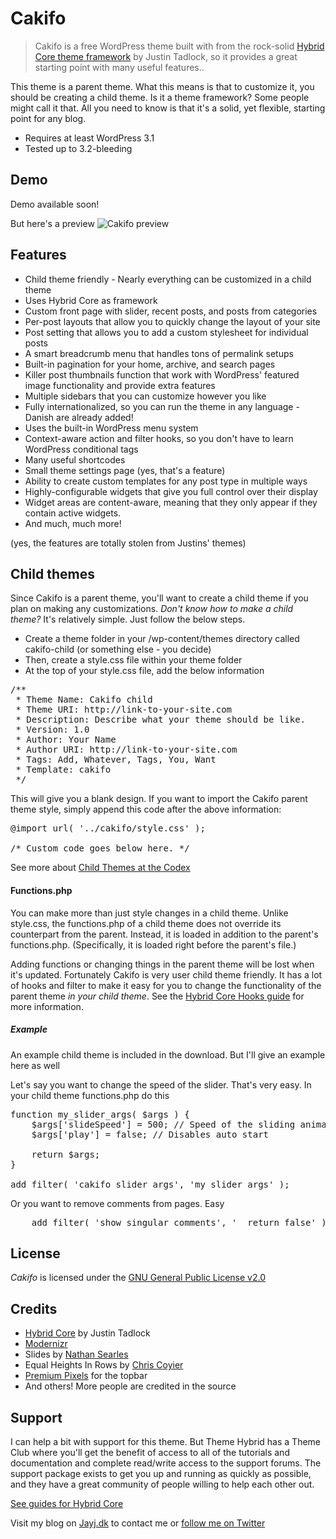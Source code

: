 # Cakifo

> Cakifo is a free WordPress theme built with from the rock-solid [Hybrid Core theme framework](http://themehybrid.com/hybrid-core "Hybrid Core") by Justin Tadlock, so it provides a great starting point with many useful features..

This theme is a parent theme. What this means is that to customize it, you should be creating a child theme. Is it a theme framework? Some people might call it that. All you need to know is that it's a solid, yet flexible, starting point for any blog.

* Requires at least WordPress 3.1
* Tested up to 3.2-bleeding

## Demo

Demo available soon!

But here's a preview
![Cakifo preview](http://i.imgur.com/rUY1z.png)

## Features

* Child theme friendly - Nearly everything can be customized in a child theme
* Uses Hybrid Core as framework
* Custom front page with slider, recent posts, and posts from categories
* Per-post layouts that allow you to quickly change the layout of your site
* Post setting that allows you to add a custom stylesheet for individual posts
* A smart breadcrumb menu that handles tons of permalink setups
* Built-in pagination for your home, archive, and search pages
* Killer post thumbnails function that work with WordPress' featured image functionality and provide extra features
* Multiple sidebars that you can customize however you like
* Fully internationalized, so you can run the theme in any language - Danish are already added!
* Uses the built-in WordPress menu system
* Context-aware action and filter hooks, so you don't have to learn WordPress conditional tags
* Many useful shortcodes
* Small theme settings page (yes, that's a feature)
* Ability to create custom templates for any post type in multiple ways
* Highly-configurable widgets that give you full control over their display
* Widget areas are content-aware, meaning that they only appear if they contain active widgets.
* And much, much more!

(yes, the features are totally stolen from Justins' themes)

## Child themes

Since Cakifo is a parent theme, you'll want to create a child theme if you plan on making any customizations. *Don't know how to make a child theme?* It's relatively simple. Just follow the below steps.

* Create a theme folder in your /wp-content/themes directory called cakifo-child (or something else - you decide)
* Then, create a style.css file within your theme folder
* At the top of your style.css file, add the below information

<pre>
/**
 * Theme Name: Cakifo child
 * Theme URI: http://link-to-your-site.com
 * Description: Describe what your theme should be like.
 * Version: 1.0
 * Author: Your Name
 * Author URI: http://link-to-your-site.com
 * Tags: Add, Whatever, Tags, You, Want
 * Template: cakifo
 */
</pre>

This will give you a blank design. If you want to import the Cakifo parent theme style, simply append this code after the above information:

<pre>
@import url( '../cakifo/style.css' );

/* Custom code goes below here. */
</pre>

See more about [Child Themes at the Codex](http://codex.wordpress.org/Child_Themes)

#### Functions.php

You can make more than just style changes in a child theme. Unlike style.css, the functions.php of a child theme does not override its counterpart from the parent. Instead, it is loaded in addition to the parent's functions.php. (Specifically, it is loaded right before the parent's file.)

Adding functions or changing things in the parent theme will be lost when it's updated. Fortunately Cakifo is very user child theme friendly. It has a lot of hooks and filter to make it easy for you to change the functionality of the parent theme *in your child theme*. See the [Hybrid Core Hooks guide](http://themehybrid.com/hybrid-core/hooks) for more information.

##### Example
An example child theme is included in the download. But I'll give an example here as well

Let's say you want to change the speed of the slider. That's very easy. In your child theme functions.php do this

<pre>
function my_slider_args( $args ) {
	$args['slideSpeed'] = 500; // Speed of the sliding animation in milliseconds
	$args['play'] = false; // Disables auto start
	
	return $args;
}

add_filter( 'cakifo_slider_args', 'my_slider_args' );
</pre>

Or you want to remove comments from pages. Easy

<pre>
	add_filter( 'show_singular_comments', '__return_false' ); 
</pre>

## License

<em>Cakifo</em> is licensed under the [GNU General Public License v2.0](http://www.gnu.org/licenses/gpl-2.0.html)

## Credits

* [Hybrid Core](http://themehybrid.com/hybrid-core "Hybrid Core") by Justin Tadlock
* [Modernizr](http://modernizr.com)
* Slides by [Nathan Searles](http://slidesjs.com)
* Equal Heights In Rows by [Chris Coyier](http://css-tricks.com/equal-height-blocks-in-rows/)
* [Premium Pixels](http://www.premiumpixels.com/) for the topbar
* And others! More people are credited in the source

## Support
I can help a bit with support for this theme. But Theme Hybrid has a Theme Club where you'll get the benefit of access to all of the tutorials and documentation and complete read/write access to the support forums.
The support package exists to get you up and running as quickly as possible, and they have a great community of people willing to help each other out.

[See guides for Hybrid Core](http://themehybrid.com/hybrid-core)

Visit my blog on [Jayj.dk](http://jayj.dk) to contact me or [follow me on Twitter](http://twitter.com/jayjdk)